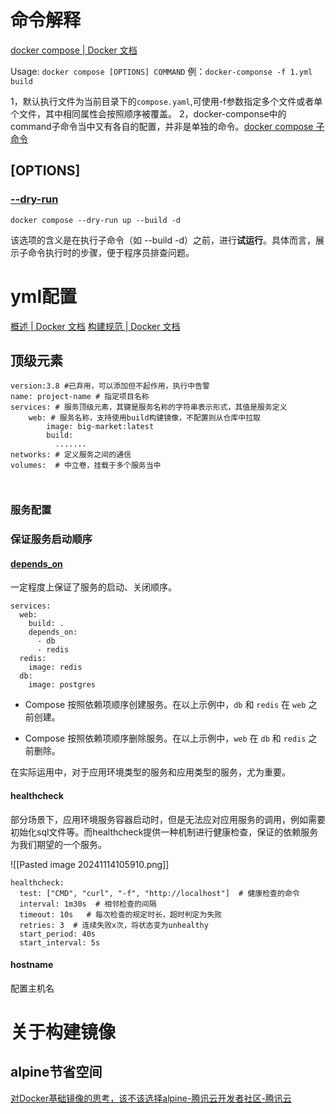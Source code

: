 
# 命令解释

[docker compose | Docker 文档](https://docs.docker.net.cn/reference/cli/docker/compose/#subcommands)


Usage:  `docker compose [OPTIONS] COMMAND`
例：`docker-componse -f 1.yml  build `  

1，默认执行文件为当前目录下的`compose.yaml`,可使用-f参数指定多个文件或者单个文件，其中相同属性会按照顺序被覆盖。
2，docker-componse中的command子命令当中又有各自的配置，并非是单独的命令。[docker compose 子命令](https://docs.docker.net.cn/reference/cli/docker/compose/#subcommands)

## [OPTIONS]
### [--dry-run](https://docs.docker.net.cn/reference/cli/docker/compose/#use-dry-run-mode-to-test-your-command)

`docker compose --dry-run up --build -d`

该选项的含义是在执行子命令（如 --build -d）之前，进行**试运行**。具体而言，展示子命令执行时的步骤，便于程序员排查问题。



# yml配置

[概述 | Docker 文档](https://docs.docker.net.cn/compose/compose-file/)
[构建规范 | Docker 文档](https://docs.docker.net.cn/compose/compose-file/build/#illustrative-example)
## 顶级元素
```
version:3.8 #已弃用，可以添加但不起作用，执行中告警
name: project-name # 指定项目名称
services: # 服务顶级元素，其键是服务名称的字符串表示形式，其值是服务定义
	web: # 服务名称，支持使用build构建镜像，不配置则从仓库中拉取
		image: big-market:latest
		build:
		  .......
networks: # 定义服务之间的通信
volumes:  # 中立卷，挂载于多个服务当中

		
```


### 服务配置

### 保证服务启动顺序


#### [depends_on](https://docs.docker.net.cn/compose/compose-file/05-services/#depends_on)

一定程度上保证了服务的启动、关闭顺序。
```
services:
  web:
    build: .
    depends_on:
      - db
      - redis
  redis:
    image: redis
  db:
    image: postgres
```

- Compose 按照依赖项顺序创建服务。在以上示例中，`db` 和 `redis` 在 `web` 之前创建。
    
- Compose 按照依赖项顺序删除服务。在以上示例中，`web` 在 `db` 和 `redis` 之前删除。



在实际运用中，对于应用环境类型的服务和应用类型的服务，尤为重要。

#### healthcheck

部分场景下，应用环境服务容器启动时，但是无法应对应用服务的调用，例如需要初始化sql文件等。而healthcheck提供一种机制进行健康检查，保证的依赖服务为我们期望的一个服务。


![[Pasted image 20241114105910.png]]


```
healthcheck:
  test: ["CMD", "curl", "-f", "http://localhost"]  # 健康检查的命令
  interval: 1m30s  # 相邻检查的间隔
  timeout: 10s   # 每次检查的规定时长，超时判定为失败
  retries: 3  # 连续失败x次，将状态变为unhealthy
  start_period: 40s  
  start_interval: 5s
```


#### hostname
配置主机名

# 关于构建镜像

## alpine节省空间

[对Docker基础镜像的思考，该不该选择alpine-腾讯云开发者社区-腾讯云](https://cloud.tencent.com/developer/article/2168079)
